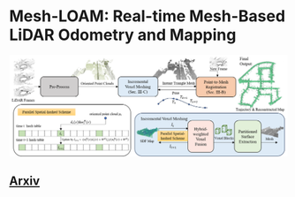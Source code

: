# Mesh-LOAM: Real-time Mesh-Based LiDAR Odometry and Mapping 
![image](https://github.com/HelloXiaoZHU/Mesh-LOAM/blob/main/imgs/pipeline.png)
## [Arxiv](https://arxiv.org/pdf/2312.15630.pdf) 


